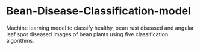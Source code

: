 # Bean-Disease-Classification-model
Machine learning model to classify healthy, bean rust diseased and angular leaf spot diseased images of bean plants using five classification algorithms.
